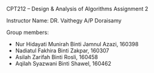 CPT212 – Design & Analysis of Algorithms Assignment 2

Instructor Name:  DR. Vaithegy A/P Doraisamy

Group members:
  - Nur Hidayati Munirah Binti Jamnul Azazi, 160398
  - Nadiatul Fakhira Binti Zakpar, 160307
  - Asilah Zarifah Binti Rosli, 160458
  - Aqilah Syazwani Binti Shawel, 160462
